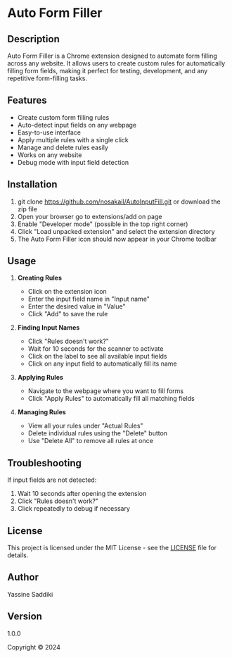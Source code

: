 # Auto Form Filler

## Description
Auto Form Filler is a Chrome extension designed to automate form filling across any website. It allows users to create custom rules for automatically filling form fields, making it perfect for testing, development, and any repetitive form-filling tasks.

## Features
- Create custom form filling rules
- Auto-detect input fields on any webpage
- Easy-to-use interface
- Apply multiple rules with a single click
- Manage and delete rules easily
- Works on any website
- Debug mode with input field detection

## Installation
1. git clone https://github.com/nosakail/AutoInputFill.git or download the zip file
2. Open your browser go to extensions/add on page 
3. Enable "Developer mode" (possible in the top right corner)
4. Click "Load unpacked extension" and select the extension directory
5. The Auto Form Filler icon should now appear in your Chrome toolbar

## Usage
1. **Creating Rules**
   - Click on the extension icon
   - Enter the input field name in "Input name"
   - Enter the desired value in "Value"
   - Click "Add" to save the rule

2. **Finding Input Names**
   - Click "Rules doesn't work?"
   - Wait for 10 seconds for the scanner to activate
   - Click on the label to see all available input fields
   - Click on any input field to automatically fill its name

3. **Applying Rules**
   - Navigate to the webpage where you want to fill forms
   - Click "Apply Rules" to automatically fill all matching fields

4. **Managing Rules**
   - View all your rules under "Actual Rules"
   - Delete individual rules using the "Delete" button
   - Use "Delete All" to remove all rules at once

## Troubleshooting
If input fields are not detected:
1. Wait 10 seconds after opening the extension
2. Click "Rules doesn't work?"
3. Click repeatedly to debug if necessary

## License
This project is licensed under the MIT License - see the [LICENSE](LICENSE) file for details.

## Author
Yassine Saddiki

## Version
1.0.0

Copyright © 2024 